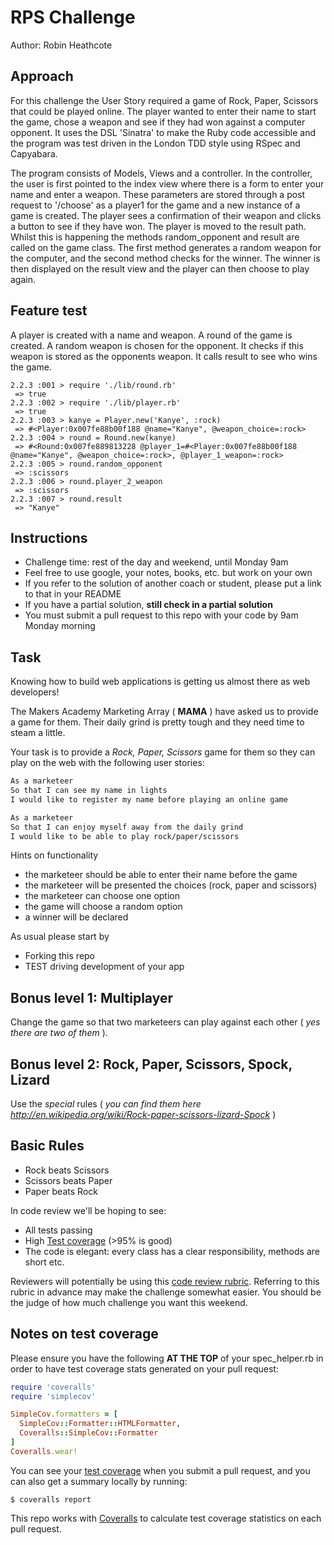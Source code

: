 # RPS Challenge

Author: Robin Heathcote

Approach
-------

For this challenge the User Story required a game of Rock, Paper, Scissors that could be played online. The player wanted to enter their name to start the game, chose a weapon and see if they had won against a computer opponent. It uses the DSL 'Sinatra' to make the Ruby code accessible and the program was test driven in the London TDD style using RSpec and Capyabara.

The program consists of Models, Views and a controller. In the controller, the user is first pointed to the index view where there is a form to enter your name and enter a weapon. These parameters are stored through a post request to '/choose' as a player1 for the game and a new instance of a game is created. The player sees a confirmation of their weapon and clicks a button to see if they have won. The player is moved to the result path. Whilst this is happening the methods random_opponent and result are called on the game class. The first method generates a random weapon for the computer, and the second method checks for the winner. The winner is then displayed on the result view and the player can then choose to play again.

Feature test
-------
A player is created with a name and weapon. A round of the game is created. A random weapon is chosen for the opponent. It checks if this weapon is stored as the opponents weapon. It calls result to see who wins the game.

```
2.2.3 :001 > require './lib/round.rb'
 => true
2.2.3 :002 > require './lib/player.rb'
 => true
2.2.3 :003 > kanye = Player.new('Kanye', :rock)
 => #<Player:0x007fe88b00f188 @name="Kanye", @weapon_choice=:rock>
2.2.3 :004 > round = Round.new(kanye)
 => #<Round:0x007fe889813228 @player_1=#<Player:0x007fe88b00f188 @name="Kanye", @weapon_choice=:rock>, @player_1_weapon=:rock>
2.2.3 :005 > round.random_opponent
 => :scissors
2.2.3 :006 > round.player_2_weapon
 => :scissors
2.2.3 :007 > round.result
 => "Kanye"
 ```


Instructions
-------

* Challenge time: rest of the day and weekend, until Monday 9am
* Feel free to use google, your notes, books, etc. but work on your own
* If you refer to the solution of another coach or student, please put a link to that in your README
* If you have a partial solution, **still check in a partial solution**
* You must submit a pull request to this repo with your code by 9am Monday morning

Task
----

Knowing how to build web applications is getting us almost there as web developers!

The Makers Academy Marketing Array ( **MAMA** ) have asked us to provide a game for them. Their daily grind is pretty tough and they need time to steam a little.

Your task is to provide a _Rock, Paper, Scissors_ game for them so they can play on the web with the following user stories:

```sh
As a marketeer
So that I can see my name in lights
I would like to register my name before playing an online game

As a marketeer
So that I can enjoy myself away from the daily grind
I would like to be able to play rock/paper/scissors
```

Hints on functionality

- the marketeer should be able to enter their name before the game
- the marketeer will be presented the choices (rock, paper and scissors)
- the marketeer can choose one option
- the game will choose a random option
- a winner will be declared


As usual please start by

* Forking this repo
* TEST driving development of your app


## Bonus level 1: Multiplayer

Change the game so that two marketeers can play against each other ( _yes there are two of them_ ).

## Bonus level 2: Rock, Paper, Scissors, Spock, Lizard

Use the _special_ rules ( _you can find them here http://en.wikipedia.org/wiki/Rock-paper-scissors-lizard-Spock_ )

## Basic Rules

- Rock beats Scissors
- Scissors beats Paper
- Paper beats Rock

In code review we'll be hoping to see:

* All tests passing
* High [Test coverage](https://github.com/makersacademy/course/blob/master/pills/test_coverage.md) (>95% is good)
* The code is elegant: every class has a clear responsibility, methods are short etc.

Reviewers will potentially be using this [code review rubric](docs/review.md).  Referring to this rubric in advance may make the challenge somewhat easier.  You should be the judge of how much challenge you want this weekend.

Notes on test coverage
----------------------

Please ensure you have the following **AT THE TOP** of your spec_helper.rb in order to have test coverage stats generated
on your pull request:

```ruby
require 'coveralls'
require 'simplecov'

SimpleCov.formatters = [
  SimpleCov::Formatter::HTMLFormatter,
  Coveralls::SimpleCov::Formatter
]
Coveralls.wear!
```

You can see your [test coverage](https://github.com/makersacademy/course/blob/master/pills/test_coverage.md) when you submit a pull request, and you can also get a summary locally by running:

```
$ coveralls report
```

This repo works with [Coveralls](https://coveralls.io/) to calculate test coverage statistics on each pull request.
